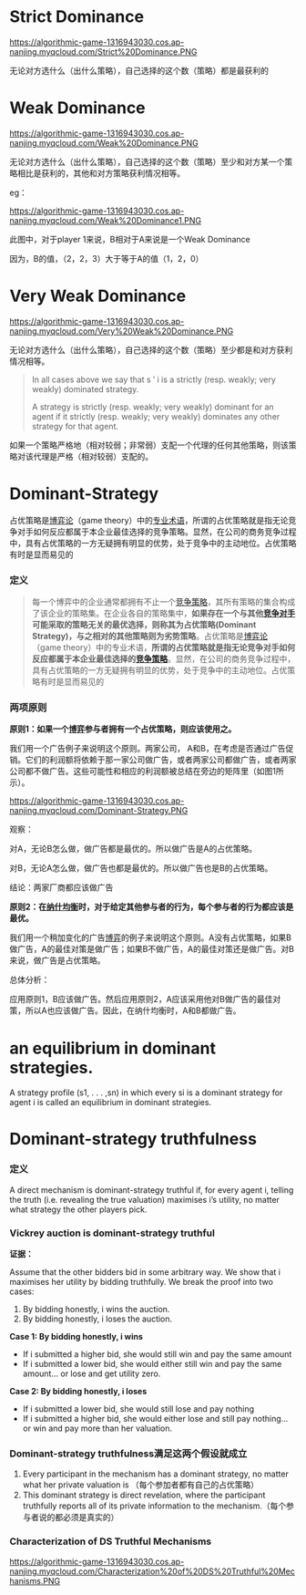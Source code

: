 # Strict Dominance

https://algorithmic-game-1316943030.cos.ap-nanjing.myqcloud.com/Strict%20Dominance.PNG

无论对方选什么（出什么策略），自己选择的这个数（策略）都是最获利的

# Weak Dominance

https://algorithmic-game-1316943030.cos.ap-nanjing.myqcloud.com/Weak%20Dominance.PNG

无论对方选什么（出什么策略），自己选择的这个数（策略）至少和对方某一个策略相比是获利的，其他和对方策略获利情况相等。

eg：

https://algorithmic-game-1316943030.cos.ap-nanjing.myqcloud.com/Weak%20Dominance1.PNG

此图中，对于player 1来说，B相对于A来说是一个Weak Dominance

因为，B的值，（2，2，3）大于等于A的值（1，2，0）

# Very Weak Dominance

https://algorithmic-game-1316943030.cos.ap-nanjing.myqcloud.com/Very%20Weak%20Dominance.PNG

无论对方选什么（出什么策略），自己选择的这个数（策略）至少都是和对方获利情况相等。

> In all cases above we say that s ′ i is a strictly (resp. weakly; very weakly) dominated strategy.
>
> A strategy is strictly (resp. weakly; very weakly) dominant for an agent if it strictly (resp. weakly; very weakly) dominates any other strategy for that agent.

如果一个策略严格地（相对较弱；非常弱）支配一个代理的任何其他策略，则该策略对该代理是严格（相对较弱）支配的。

# Dominant-Strategy

占优策略是[博弈论](https://baike.baidu.com/item/博弈论/81545?fromModule=lemma_inlink)（game theory）中的[专业术语](https://baike.baidu.com/item/专业术语/10203750?fromModule=lemma_inlink)，所谓的占优策略就是指无论竞争对手如何反应都属于本企业最佳选择的竞争策略。显然，在公司的商务竞争过程中，具有占优策略的一方无疑拥有明显的优势，处于竞争中的主动地位。占优策略有时是显而易见的

### 定义

> 每一个博弈中的企业通常都拥有不止一个[竞争策略](https://baike.baidu.com/item/竞争策略?fromModule=lemma_inlink)，其所有策略的集合构成了该企业的策略集。在企业各自的策略集中，**如果存在一个与其他[竞争对手](https://baike.baidu.com/item/竞争对手?fromModule=lemma_inlink)可能采取的策略无关的最优选择，则称其为占优策略(**Dominant Strategy)，与之相对的其他策略则为**劣势策略**。占优策略是[博弈论](https://baike.baidu.com/item/博弈论?fromModule=lemma_inlink)（game theory）中的专业术语，**所谓的占优策略就是指无论竞争对手如何反应都属于本企业最佳选择的[竞争策略](https://baike.baidu.com/item/竞争策略?fromModule=lemma_inlink)**。显然，在公司的商务竞争过程中，具有占优策略的一方无疑拥有明显的优势，处于竞争中的主动地位。占优策略有时是显而易见的

### 两项原则

**原则1：如果一个[博弈](https://baike.baidu.com/item/博弈?fromModule=lemma_inlink)参与者拥有一个占优策略，则应该使用之。**

我们用一个广告例子来说明这个原则。两家公司， A和B，在考虑是否通过广告促销。它们的利润额将依赖于那一家公司做广告，或者两家公司都做广告，或者两家公司都不做广告。这些可能性和相应的利润额被总结在旁边的矩阵里（如图1所示）。

https://algorithmic-game-1316943030.cos.ap-nanjing.myqcloud.com/Dominant-Strategy.PNG

观察：

对A，无论B怎么做，做广告都是最优的。所以做广告是A的占优策略。

对B，无论A怎么做，做广告也都是最优的。所以做广告也是B的占优策略。

结论：两家厂商都应该做广告

**原则2：在[纳什均衡](https://baike.baidu.com/item/纳什均衡?fromModule=lemma_inlink)时，对于给定其他参与者的行为，每个参与者的行为都应该是最优。**

我们用一个稍加变化的广告[博弈](https://baike.baidu.com/item/博弈?fromModule=lemma_inlink)的例子来说明这个原则。A没有占优策略，如果B做广告，A的最佳对策是做广告；如果B不做广告，A的最佳对策还是做广告。对B来说，做广告是占优策略。

总体分析：

应用原则1，B应该做广告。然后应用原则2，A应该采用他对B做广告的最佳对策，所以A也应该做广告。因此，在纳什均衡时，A和B都做广告。

# an equilibrium in dominant strategies.

A strategy profile (s1, . . . ,sn) in which every si is a dominant strategy for agent i is called an equilibrium in dominant strategies.

# Dominant-strategy truthfulness

### 定义

A direct mechanism is dominant-strategy truthful if, for every agent i, telling the truth (i.e. revealing the true valuation) maximises i’s utility, no matter what strategy the other players pick.

### Vickrey auction is dominant-strategy truthful

**证据：**

Assume that the other bidders bid in some arbitrary way. We show that i maximises her utility by bidding truthfully. We break the proof into two cases:

1. By bidding honestly, i wins the auction. 
2. By bidding honestly, i loses the auction.

**Case 1: By bidding honestly, i wins**

- If i submitted a higher bid, she would still win and pay the same amount 
- If i submitted a lower bid, she would either still win and pay the same amount… or lose and get utility zero.

**Case 2: By bidding honestly, i loses**

- If i submitted a lower bid, she would still lose and pay nothing
- If i submitted a higher bid, she would either lose and still pay nothing… or win and pay more than her valuation.

### Dominant-strategy truthfulness满足这两个假设就成立

1. Every participant in the mechanism has a dominant strategy, no matter what her private valuation is （每个参加者都有自己的占优策略）
2. This dominant strategy is direct revelation, where the participant truthfully reports all of its private information to the mechanism.（每个参与者说的都必须是真实的）

### Characterization of DS Truthful Mechanisms

https://algorithmic-game-1316943030.cos.ap-nanjing.myqcloud.com/Characterization%20of%20DS%20Truthful%20Mechanisms.PNG